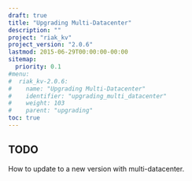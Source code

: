 ```yaml
---
draft: true
title: "Upgrading Multi-Datacenter"
description: ""
project: "riak_kv"
project_version: "2.0.6"
lastmod: 2015-06-29T00:00:00-00:00
sitemap:
  priority: 0.1
#menu:
#  riak_kv-2.0.6:
#    name: "Upgrading Multi-Datacenter"
#    identifier: "upgrading_multi_datacenter"
#    weight: 103
#    parent: "upgrading"
toc: true
---
```


## TODO

How to update to a new version with multi-datacenter.
